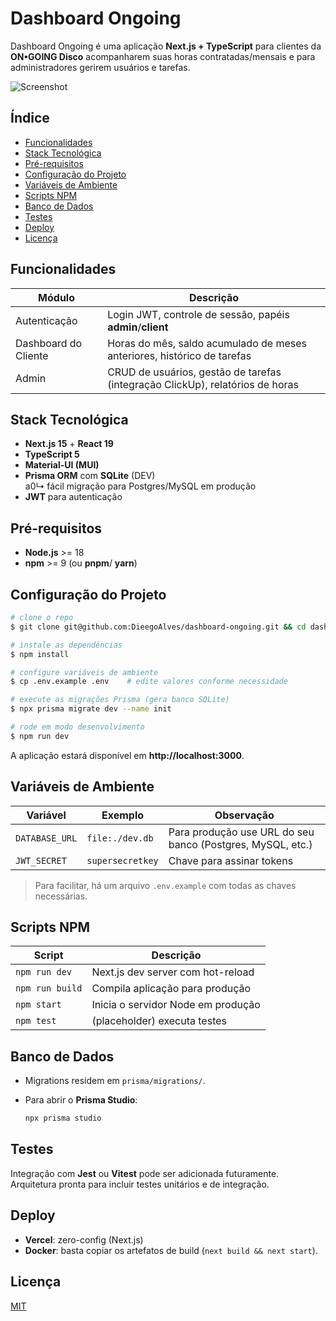 # Dashboard Ongoing

Dashboard Ongoing é uma aplicação **Next.js + TypeScript** para clientes da **ON•GOING Disco** acompanharem suas horas contratadas/mensais e para administradores gerirem usuários e tarefas.

![Screenshot](docs/dashboard.png)

## Índice
- [Funcionalidades](#funcionalidades)
- [Stack Tecnológica](#stack-tecnológica)
- [Pré-requisitos](#pré-requisitos)
- [Configuração do Projeto](#configuração-do-projeto)
- [Variáveis de Ambiente](#variáveis-de-ambiente)
- [Scripts NPM](#scripts-npm)
- [Banco de Dados](#banco-de-dados)
- [Testes](#testes)
- [Deploy](#deploy)
- [Licença](#licença)

## Funcionalidades

| Módulo | Descrição |
|--------|-----------|
| Autenticação | Login JWT, controle de sessão, papéis **admin**/**client** |
| Dashboard do Cliente | Horas do mês, saldo acumulado de meses anteriores, histórico de tarefas |
| Admin | CRUD de usuários, gestão de tarefas (integração ClickUp), relatórios de horas |

## Stack Tecnológica

- **Next.js 15** + **React 19**
- **TypeScript 5**
- **Material-UI (MUI)**
- **Prisma ORM** com **SQLite** (DEV)  
   a0↳ fácil migração para Postgres/MySQL em produção
- **JWT** para autenticação

## Pré-requisitos

- **Node.js** >= 18
- **npm** >= 9 (ou **pnpm**/ **yarn**)

## Configuração do Projeto

```bash
# clone o repo
$ git clone git@github.com:DieegoAlves/dashboard-ongoing.git && cd dashboard-ongoing

# instale as dependências
$ npm install

# configure variáveis de ambiente
$ cp .env.example .env    # edite valores conforme necessidade

# execute as migrações Prisma (gera banco SQLite)
$ npx prisma migrate dev --name init

# rode em modo desenvolvimento
$ npm run dev
```

A aplicação estará disponível em **http://localhost:3000**.

## Variáveis de Ambiente

| Variável | Exemplo | Observação |
|----------|---------|------------|
| `DATABASE_URL` | `file:./dev.db` | Para produção use URL do seu banco (Postgres, MySQL, etc.) |
| `JWT_SECRET` | `supersecretkey` | Chave para assinar tokens |

> Para facilitar, há um arquivo `.env.example` com todas as chaves necessárias.

## Scripts NPM

| Script | Descrição |
|--------|-----------|
| `npm run dev` | Next.js dev server com hot-reload |
| `npm run build` | Compila aplicação para produção |
| `npm start` | Inicia o servidor Node em produção |
| `npm test` | (placeholder) executa testes |

## Banco de Dados

- Migrations residem em `prisma/migrations/`.
- Para abrir o **Prisma Studio**:

  ```bash
  npx prisma studio
  ```

## Testes

Integração com **Jest** ou **Vitest** pode ser adicionada futuramente. Arquitetura pronta para incluir testes unitários e de integração.

## Deploy

- **Vercel**: zero-config (Next.js)  
- **Docker**: basta copiar os artefatos de build (`next build && next start`).

## Licença

[MIT](LICENSE)

